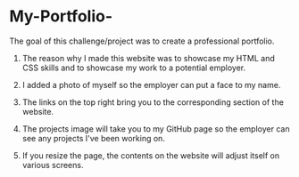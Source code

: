 # My-Portfolio-

The goal of this challenge/project was to create a professional portfolio. 

1. The reason why I made this website was to showcase my HTML and CSS skills and to showcase my work to a potential employer. 

2. I added a photo of myself so the employer can put a face to my name.

3. The links on the top right bring you to the corresponding section of the website. 

4. The projects image will take you to my GitHub page so the employer can see any projects I've been working on. 

5. If you resize the page, the contents on the website will adjust itself on various screens. 